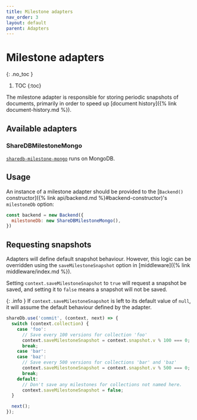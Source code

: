 ```yaml
---
title: Milestone adapters
nav_order: 3
layout: default
parent: Adapters
---
```


# Milestone adapters
{: .no_toc }

1. TOC
{:toc}

The milestone adapter is responsible for storing periodic snapshots of documents, primarily in order to speed up [document history]({% link document-history.md %}).

## Available adapters

### ShareDBMilestoneMongo

[`sharedb-milestone-mongo`](https://github.com/share/sharedb-milestone-mongo) runs on MongoDB.

## Usage

An instance of a milestone adapter should be provided to the [`Backend()` constructor]({% link api/backend.md %}#backend-constructor)'s `milestoneDb` option:

```js
const backend = new Backend({
  milestoneDb: new ShareDBMilestoneMongo(),
})
```

## Requesting snapshots

Adapters will define default snapshot behaviour. However, this logic can be overridden using the `saveMilestoneSnapshot` option in [middleware]({% link middleware/index.md %}).

Setting `context.saveMilestoneSnapshot` to `true` will request a snapshot be saved, and setting it to `false` means a snapshot will not be saved.

{: .info }
If `context.saveMilestoneSnapshot` is left to its default value of `null`, it will assume the default behaviour defined by the adapter.

```js
shareDb.use('commit', (context, next) => {
  switch (context.collection) {
    case 'foo':
      // Save every 100 versions for collection 'foo'
      context.saveMilestoneSnapshot = context.snapshot.v % 100 === 0;
      break;
    case 'bar':
    case 'baz':
      // Save every 500 versions for collections 'bar' and 'baz'
      context.saveMilestoneSnapshot = context.snapshot.v % 500 === 0;
      break;
    default:
      // Don't save any milestones for collections not named here.
      context.saveMilestoneSnapshot = false;
  }

  next();
});
```
